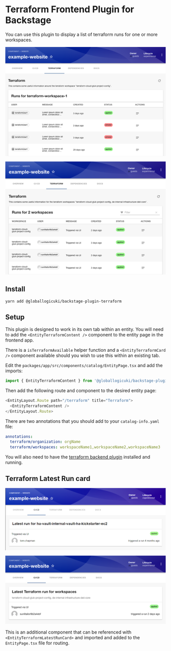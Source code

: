 # Terraform Frontend Plugin for Backstage

You can use this plugin to display a list of terraform runs for one or more workspaces.

![Terraform Runs - Single Workspace](./docs/terraform-plugin-content.png)

![Terraform Runs - Multiple Workspaces](./docs/terraform-plugin-content-multiple.png)

## Install

```shell
yarn add @globallogicuki/backstage-plugin-terraform
```

## Setup

This plugin is designed to work in its own tab within an entity. You will need to add the `<EntityTerraformContent />` component to the entity page in the frontend app.

There is a `isTerraformAvailable` helper function and a `<EntityTerraformCard />` component available should you wish to use this within an existing tab.

Edit the `packages/app/src/components/catalog/EntityPage.tsx` and add the imports:

```typescript
import { EntityTerraformContent } from '@globallogicuki/backstage-plugin-terraform';
```

Then add the following route and component to the desired entity page:

```typescript
<EntityLayout.Route path="/terraform" title="Terraform">
  <EntityTerraformContent />
</EntityLayout.Route>
```

There are two annotations that you should add to your `catalog-info.yaml` file:

```yaml
annotations:
  terraform/organization: orgName
  terraform/workspaces: workspaceName1,workspaceName2,workspaceName3
```

You will also need to have the [terraform backend plugin](https://www.npmjs.com/package/@globallogicuki/backstage-plugin-terraform-backend) installed and running.

## Terraform Latest Run card

![Latest Run card - Single Workspace](./docs/terraform-plugin-latest-run-content.png)

![Latest Run card - Multiple Workspaces](./docs/terraform-plugin-latest-run-content-multiple.png)

This is an additional component that can be referenced with `<EntityTerraformLatestRunCard>` and imported and added to the `EntityPage.tsx` file for routing.
